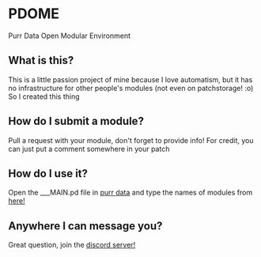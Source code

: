 # PDOME
Purr Data Open Modular Environment

## What is this?
This is a little passion project of mine because I love automatism, but it has no infrastructure for other people's modules (not even on patchstorage! :o) So I created this thing

## How do I submit a module?
Pull a request with your module, don't forget to provide info!
For credit, you can just put a comment somewhere in your patch

## How do I use it?
Open the ___MAIN.pd file in [purr data](https://github.com/agraef/purr-data/releases) and type the names of modules from [here!](https://docs.google.com/spreadsheets/d/1W3OMbGNt6REjvP3rH48MQznLSRbST7z1T2rHSlaP9qo/edit?usp=sharing) 

## Anywhere I can message you?
Great question, join the [discord server!](https://discord.gg/XvQnmTc)
<!--stackedit_data:
eyJoaXN0b3J5IjpbLTU1NjgzMTgxNF19
-->